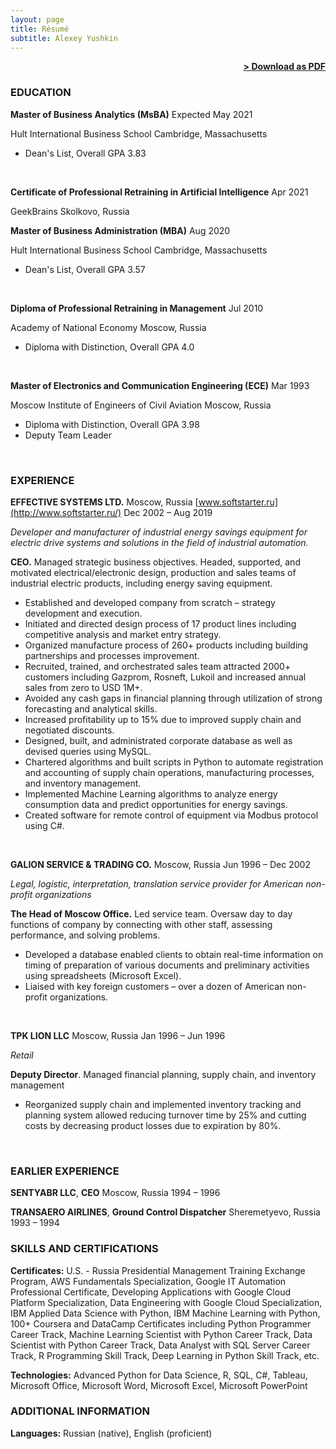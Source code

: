 ```yaml
---
layout: page
title: Résumé
subtitle: Alexey Yushkin
---
```


<span style="float: right; "><a href="{{ '/assets/resume.pdf' | prepend: site.baseurl }}"><strong>> Download as PDF</strong></a> </span>
<br>
 
### EDUCATION

**Master of Business Analytics (MsBA)**   Expected May 2021

Hult International Business School   Cambridge, Massachusetts

- Dean&#39;s List, Overall GPA 3.83
<br>
 
**Certificate of Professional Retraining in Artificial Intelligence**   Apr 2021

GeekBrains   Skolkovo, Russia
<br>
 
**Master of Business Administration (MBA)**   Aug 2020

Hult International Business School   Cambridge, Massachusetts

- Dean&#39;s List, Overall GPA 3.57
<br>
 
**Diploma of Professional Retraining in Management**   Jul 2010

Academy of National Economy   Moscow, Russia

- Diploma with Distinction, Overall GPA 4.0
<br>
 
**Master of Electronics and Communication Engineering (ECE)**   Mar 1993

Moscow Institute of Engineers of Civil Aviation   Moscow, Russia

- Diploma with Distinction, Overall GPA 3.98
- Deputy Team Leader
<br>
 
### EXPERIENCE

**EFFECTIVE SYSTEMS LTD.** Moscow, Russia [www.softstarter.ru](http://www.softstarter.ru/)   Dec 2002 – Aug 2019

_Developer and manufacturer of industrial energy savings equipment for electric drive systems and solutions in the field of industrial automation._

**CEO.** Managed strategic business objectives. Headed, supported, and motivated electrical/electronic design, production and sales teams of industrial electric products, including energy saving equipment.

- Established and developed company from scratch – strategy development and execution.
- Initiated and directed design process of 17 product lines including competitive analysis and market entry strategy.
- Organized manufacture process of 260+ products including building partnerships and processes improvement.
- Recruited, trained, and orchestrated sales team attracted 2000+ customers including Gazprom, Rosneft, Lukoil and increased annual sales from zero to USD 1M+.
- Avoided any cash gaps in financial planning through utilization of strong forecasting and analytical skills.
- Increased profitability up to 15% due to improved supply chain and negotiated discounts.
- Designed, built, and administrated corporate database as well as devised queries using MySQL.
- Chartered algorithms and built scripts in Python to automate registration and accounting of supply chain operations, manufacturing processes, and inventory management.
- Implemented Machine Learning algorithms to analyze energy consumption data and predict opportunities for energy savings.
- Created software for remote control of equipment via Modbus protocol using C#.
<br>
 
**GALION SERVICE &amp; TRADING CO.** Moscow, Russia   Jun 1996 – Dec 2002

_Legal, logistic, interpretation, translation service provider for American non-profit organizations_

**The Head of Moscow Office.** Led service team. Oversaw day to day functions of company by connecting with other staff, assessing performance, and solving problems.

- Developed a database enabled clients to obtain real-time information on timing of preparation of various documents and preliminary activities using spreadsheets (Microsoft Excel).
- Liaised with key foreign customers – over a dozen of American non-profit organizations.
<br>
 
**TPK LION LLC** Moscow, Russia   Jan 1996 – Jun 1996

_Retail_

**Deputy Director**. Managed financial planning, supply chain, and inventory management

- Reorganized supply chain and implemented inventory tracking and planning system allowed reducing turnover time by 25% and cutting costs by decreasing product losses due to expiration by 80%.
<br>
 
### EARLIER EXPERIENCE

**SENTYABR LLC**, **CEO** Moscow, Russia   1994 – 1996

**TRANSAERO AIRLINES**, **Ground Control Dispatcher** Sheremetyevo, Russia   1993 – 1994
<br>
 
### SKILLS AND CERTIFICATIONS

**Certificates:** U.S. - Russia Presidential Management Training Exchange Program, AWS Fundamentals Specialization, Google IT Automation Professional Certificate, Developing Applications with Google Cloud Platform Specialization, Data Engineering with Google Cloud Specialization, IBM Applied Data Science with Python, IBM Machine Learning with Python, 100+ Coursera and DataCamp Certificates including Python Programmer Career Track, Machine Learning Scientist with Python Career Track, Data Scientist with Python Career Track, Data Analyst with SQL Server Career Track, R Programming Skill Track, Deep Learning in Python Skill Track, etc.
<br>
 
**Technologies:** Advanced Python for Data Science, R, SQL, C#, Tableau, Microsoft Office, Microsoft Word, Microsoft Excel, Microsoft PowerPoint
<br>
 
### ADDITIONAL INFORMATION

**Languages:** Russian (native), English (proficient)
